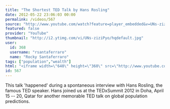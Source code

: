 ```yaml
---
title: "The Shortest TED Talk by Hans Rosling"
date: 2012-05-22 23:06:03 00:00
permalink: /videos/567
source: "http://www.youtube.com/watch?feature=player_embedded&v=UNs-ziziPyo"
featured: false
provider: "YouTube"
thumbnail: "http://i2.ytimg.com/vi/UNs-ziziPyo/hqdefault.jpg"
user:
  id: 368
  username: "rsantaferraro"
  name: "Rocky Santaferraro"
tags: ["population","wealth"]
html: "<iframe width=\"640\" height=\"360\" src=\"http://www.youtube.com/embed/UNs-ziziPyo?wmode=transparent&fs=1&feature=oembed\" frameborder=\"0\" allowfullscreen></iframe>"
id: 567
---
```


This talk 'happened' during a spontaneous interview with Hans Rosling, the famous TED speaker. Hans joined us at the TEDxSummit 2012 in Doha, April 15 -- 20, Qatar for another memorable TED talk on global population predictions.